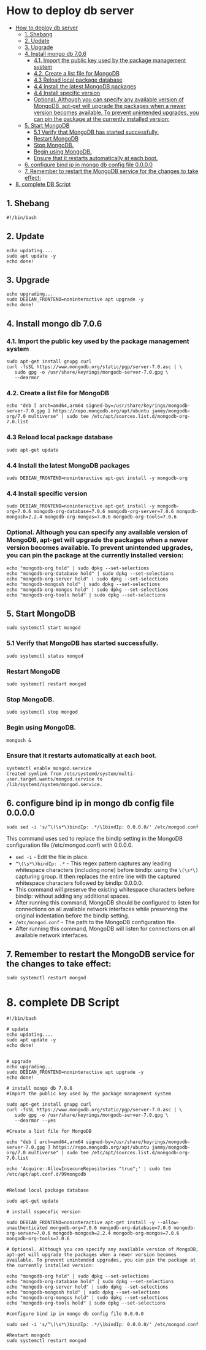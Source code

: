 # How to deploy db server

- [How to deploy db server](#how-to-deploy-db-server)
  - [1. Shebang](#1-shebang)
  - [2. Update](#2-update)
  - [3. Upgrade](#3-upgrade)
  - [4. Install mongo db 7.0.6](#4-install-mongo-db-706)
    - [4.1. Import the public key used by the package management system](#41-import-the-public-key-used-by-the-package-management-system)
    - [4.2. Create a list file for MongoDB](#42-create-a-list-file-for-mongodb)
    - [4.3 Reload local package database](#43-reload-local-package-database)
    - [4.4 Install the latest MongoDB packages](#44-install-the-latest-mongodb-packages)
    - [4.4 Install specific version](#44-install-specific-version)
    - [Optional. Although you can specify any available version of MongoDB, apt-get will upgrade the packages when a newer version becomes available. To prevent unintended upgrades, you can pin the package at the currently installed version:](#optional-although-you-can-specify-any-available-version-of-mongodb-apt-get-will-upgrade-the-packages-when-a-newer-version-becomes-available-to-prevent-unintended-upgrades-you-can-pin-the-package-at-the-currently-installed-version)
  - [5. Start MongoDB](#5-start-mongodb)
    - [5.1 Verify that MongoDB has started successfully.](#51-verify-that-mongodb-has-started-successfully)
    - [Restart MongoDB](#restart-mongodb)
    - [Stop MongoDB.](#stop-mongodb)
    - [Begin using MongoDB.](#begin-using-mongodb)
    - [Ensure that it restarts automatically at each boot.](#ensure-that-it-restarts-automatically-at-each-boot)
  - [6. configure bind ip in mongo db config file 0.0.0.0](#6-configure-bind-ip-in-mongo-db-config-file-0000)
  - [7. Remember to restart the MongoDB service for the changes to take effect:](#7-remember-to-restart-the-mongodb-service-for-the-changes-to-take-effect)
- [8. complete DB Script](#8-complete-db-script)


## 1. Shebang
```
#!/bin/bash
 ```
## 2. Update
```
echo updating....
sudo apt update -y
echo done!
```
 
## 3. Upgrade
```
echo upgrading...
sudo DEBIAN_FRONTEND=noninteractive apt upgrade -y
echo done!
```

## 4. Install mongo db 7.0.6


### 4.1. Import the public key used by the package management system
```
sudo apt-get install gnupg curl
curl -fsSL https://www.mongodb.org/static/pgp/server-7.0.asc | \
   sudo gpg -o /usr/share/keyrings/mongodb-server-7.0.gpg \
   --dearmor
```
### 4.2. Create a list file for MongoDB
```
echo "deb [ arch=amd64,arm64 signed-by=/usr/share/keyrings/mongodb-server-7.0.gpg ] https://repo.mongodb.org/apt/ubuntu jammy/mongodb-org/7.0 multiverse" | sudo tee /etc/apt/sources.list.d/mongodb-org-7.0.list
```
### 4.3 Reload local package database
```
sudo apt-get update
```
### 4.4 Install the latest MongoDB packages
```
sudo DEBIAN_FRONTEND=noninteractive apt-get install -y mongodb-org
```
### 4.4 Install specific version
```
sudo DEBIAN_FRONTEND=noninteractive apt-get install -y mongodb-org=7.0.6 mongodb-org-database=7.0.6 mongodb-org-server=7.0.6 mongodb-mongosh=2.2.4 mongodb-org-mongos=7.0.6 mongodb-org-tools=7.0.6
```
### Optional. Although you can specify any available version of MongoDB, apt-get will upgrade the packages when a newer version becomes available. To prevent unintended upgrades, you can pin the package at the currently installed version:
```
echo "mongodb-org hold" | sudo dpkg --set-selections
echo "mongodb-org-database hold" | sudo dpkg --set-selections
echo "mongodb-org-server hold" | sudo dpkg --set-selections
echo "mongodb-mongosh hold" | sudo dpkg --set-selections
echo "mongodb-org-mongos hold" | sudo dpkg --set-selections
echo "mongodb-org-tools hold" | sudo dpkg --set-selections
```
## 5. Start MongoDB
```
sudo systemctl start mongod
```
### 5.1 Verify that MongoDB has started successfully.
```
sudo systemctl status mongod
```
### Restart MongoDB
```
sudo systemctl restart mongod
```
### Stop MongoDB.
```
sudo systemctl stop mongod
```
### Begin using MongoDB.
```
mongosh &
```
### Ensure that it restarts automatically at each boot.
```
systemctl enable mongod.service
Created symlink from /etc/systemd/system/multi-user.target.wants/mongod.service to /lib/systemd/system/mongod.service.
```

## 6. configure bind ip in mongo db config file 0.0.0.0
```
sudo sed -i 's/^\(\s*\)bindIp: .*/\1bindIp: 0.0.0.0/' /etc/mongod.conf
```
This command uses sed to replace the bindIp setting in the MongoDB configuration file (/etc/mongod.conf) with 0.0.0.0.

- `sed -i` - Edit the file in place.
- `^\(\s*\)bindIp: .*` - This regex pattern captures any leading whitespace characters (including none) before bindIp: using the `\(\s*\)` capturing group. It then replaces the entire line with the captured whitespace characters followed by bindIp: 0.0.0.0.
- This command will preserve the existing whitespace characters before bindIp: without adding any additional spaces.
- After running this command, MongoDB should be configured to listen for connections on all available network interfaces while preserving the original indentation before the bindIp setting.
- `/etc/mongod.conf` - The path to the MongoDB configuration file.
- After running this command, MongoDB will listen for connections on all available network interfaces.

## 7. Remember to restart the MongoDB service for the changes to take effect:
```
sudo systemctl restart mongod
```

# 8. complete DB Script 

```
#!/bin/bash
 
# update
echo updating....
sudo apt update -y
echo done!

 
# upgrade
echo upgrading...
sudo DEBIAN_FRONTEND=noninteractive apt upgrade -y
echo done!

# install mongo db 7.0.6
#Import the public key used by the package management system

sudo apt-get install gnupg curl
curl -fsSL https://www.mongodb.org/static/pgp/server-7.0.asc | \
   sudo gpg -o /usr/share/keyrings/mongodb-server-7.0.gpg \
   --dearmor --yes

#Create a list file for MongoDB

echo "deb [ arch=amd64,arm64 signed-by=/usr/share/keyrings/mongodb-server-7.0.gpg ] https://repo.mongodb.org/apt/ubuntu jammy/mongodb-org/7.0 multiverse" | sudo tee /etc/apt/sources.list.d/mongodb-org-7.0.list

echo 'Acquire::AllowInsecureRepositories "true";' | sudo tee /etc/apt/apt.conf.d/99mongodb


#Reload local package database

sudo apt-get update

# install sspecefic version

sudo DEBIAN_FRONTEND=noninteractive apt-get install -y --allow-unauthenticated mongodb-org=7.0.6 mongodb-org-database=7.0.6 mongodb-org-server=7.0.6 mongodb-mongosh=2.2.4 mongodb-org-mongos=7.0.6 mongodb-org-tools=7.0.6

# Optional. Although you can specify any available version of MongoDB, apt-get will upgrade the packages when a newer version becomes available. To prevent unintended upgrades, you can pin the package at the currently installed version:

echo "mongodb-org hold" | sudo dpkg --set-selections
echo "mongodb-org-database hold" | sudo dpkg --set-selections
echo "mongodb-org-server hold" | sudo dpkg --set-selections
echo "mongodb-mongosh hold" | sudo dpkg --set-selections
echo "mongodb-org-mongos hold" | sudo dpkg --set-selections
echo "mongodb-org-tools hold" | sudo dpkg --set-selections

#configure bind ip in mongo db config file 0.0.0.0

sudo sed -i 's/^\(\s*\)bindIp: .*/\1bindIp: 0.0.0.0/' /etc/mongod.conf

#Restart mongodb
sudo systemctl restart mongod
```